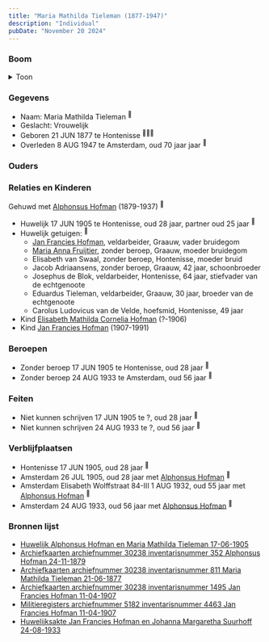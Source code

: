 ```yaml
---
title: "Maria Mathilda Tieleman (1877-1947)"
description: "Individual"
pubDate: "November 20 2024"
---
```


### Boom
<details><summary>Toon</summary>

![test](https://www.plantuml.com/plantuml/svg/ZPDTRzem58Rl_IkEoiMka1822q68DbH9DwHsQ6jtCqte93ub5ewDR2E4glxtEH1HwAQLEzldwtbVspVMeN6RMZAx4cgD1ciei5mjZTueVgkbDk0CAkj3f1oh12SeXIab7TPKhzqEQgeBClPmP1qPqcwt9dRIjPHeBRmm09XgmyayLg9SAR9sFAvHgCa48lRAs2UOxqTPnWubL_Te1C8zkaf8Zl0eI5ADwWhGmjSWw0rYEBRevDCioY8_v-NPv_5N68yAB7QBGZidQJI1NWYpfmS8Xt4CNxHof8IrT99kLnif5wZueZJQsa9xHbytXFJf3iAa7qDQDn8vrWrl2vdATQMLtLZVzFcCBWBeP54-oAV_e-h3mxUV3LK2TmPni_sOo2lProJHEL9BD1vjYNEXbZurZ0-Yas2m1yk381Z6q95YMRaTIQct7kvOcabXiI1NlRb-guqYwU_XdRmuX0jCluRh2_J0ZspUC7x-bvmPAiZzIom5_ULntBl4up24TFwz6N3gruTOOHzcQUDT4fvnjK-lsstTPErjlnsqBdTRezxjUwprh_lBVnjEwlSnm6v8SVyf_m00)
</details>

### Gegevens
- Naam: Maria Mathilda Tieleman <sup><a href="../s00426/" style="text-decoration:none" title="Huwelijk Alphonsus Hofman en Maria Mathilda Tieleman 17-06-1905">:link:</a></sup>
- Geslacht: Vrouwelijk
- Geboren 21 JUN 1877 te Hontenisse <sup><a href="../s00426/" style="text-decoration:none" title="Huwelijk Alphonsus Hofman en Maria Mathilda Tieleman 17-06-1905">:link:</a><a href="../s00450/" style="text-decoration:none" title="Archiefkaarten archiefnummer 30238 inventarisnummer 352 Alphonsus Hofman 24-11-1879">:link:</a><a href="../s00451/" style="text-decoration:none" title="Archiefkaarten archiefnummer 30238 inventarisnummer 811 Maria Mathilda Tieleman 21-06-1877">:link:</a></sup>
- Overleden 8 AUG 1947 te Amsterdam, oud 70 jaar jaar <sup><a href="../s00451/" style="text-decoration:none" title="Archiefkaarten archiefnummer 30238 inventarisnummer 811 Maria Mathilda Tieleman 21-06-1877">:link:</a></sup>

### Ouders

### Relaties en Kinderen

Gehuwd met [Alphonsus Hofman](../i00253/) (1879-1937) <sup><a href="../s00426/" style="text-decoration:none" title="Huwelijk Alphonsus Hofman en Maria Mathilda Tieleman 17-06-1905">:link:</a></sup>
- Huwelijk 17 JUN 1905 te Hontenisse, oud 28 jaar, partner oud 25 jaar <sup><a href="../s00426/" style="text-decoration:none" title="Huwelijk Alphonsus Hofman en Maria Mathilda Tieleman 17-06-1905">:link:</a></sup>
- Huwelijk getuigen:  <sup><a href="../s00426/" style="text-decoration:none" title="Huwelijk Alphonsus Hofman en Maria Mathilda Tieleman 17-06-1905">:link:</a></sup>
  - [Jan Francies Hofman](../i00035/), veldarbeider, Graauw, vader bruidegom
  - [Maria Anna Fruijtier](../i00039/), zonder beroep, Graauw, moeder bruidegom
  - Elisabeth van Swaal, zonder beroep, Hontenisse, moeder bruid
  - Jacob Adriaansens, zonder beroep, Graauw, 42 jaar, schoonbroeder
  - Josephus de Blok, veldarbeider, Hontenisse, 64 jaar, stiefvader van de echtgenoote
  - Eduardus Tieleman, veldarbeider, Graauw, 30 jaar, broeder van de echtgenoote
  - Carolus Ludovicus van de Velde, hoefsmid, Hontenisse, 49 jaar
- Kind [Elisabeth Mathilda Cornelia Hofman](../i00271/) (?-1906)
- Kind [Jan Francies Hofman](../i00272/) (1907-1991)

### Beroepen
- Zonder beroep 17 JUN 1905 te Hontenisse, oud 28 jaar <sup><a href="../s00426/" style="text-decoration:none" title="Huwelijk Alphonsus Hofman en Maria Mathilda Tieleman 17-06-1905">:link:</a></sup>
- Zonder beroep 24 AUG 1933 te Amsterdam, oud 56 jaar <sup><a href="../s00454/" style="text-decoration:none" title="Huwelijksakte Jan Francies Hofman en Johanna Margaretha Suurhoff 24-08-1933">:link:</a></sup>

### Feiten
- Niet kunnen schrijven 17 JUN 1905 te ?, oud 28 jaar <sup><a href="../s00426/" style="text-decoration:none" title="Huwelijk Alphonsus Hofman en Maria Mathilda Tieleman 17-06-1905">:link:</a></sup>
- Niet kunnen schrijven 24 AUG 1933 te ?, oud 56 jaar <sup><a href="../s00454/" style="text-decoration:none" title="Huwelijksakte Jan Francies Hofman en Johanna Margaretha Suurhoff 24-08-1933">:link:</a></sup>

### Verblijfplaatsen
- Hontenisse  17 JUN 1905, oud 28 jaar  <sup><a href="../s00426/" style="text-decoration:none" title="Huwelijk Alphonsus Hofman en Maria Mathilda Tieleman 17-06-1905">:link:</a></sup>
- Amsterdam  26 JUL 1905, oud 28 jaar met [Alphonsus Hofman](../i00253/) <sup><a href="../s00451/" style="text-decoration:none" title="Archiefkaarten archiefnummer 30238 inventarisnummer 811 Maria Mathilda Tieleman 21-06-1877">:link:</a></sup>
- Amsterdam Elisabeth Wolffstraat 84-III 1 AUG 1932, oud 55 jaar met [Alphonsus Hofman](../i00253/) <sup><a href="../s00451/" style="text-decoration:none" title="Archiefkaarten archiefnummer 30238 inventarisnummer 811 Maria Mathilda Tieleman 21-06-1877">:link:</a></sup>
- Amsterdam  24 AUG 1933, oud 56 jaar met [Alphonsus Hofman](../i00253/) <sup><a href="../s00454/" style="text-decoration:none" title="Huwelijksakte Jan Francies Hofman en Johanna Margaretha Suurhoff 24-08-1933">:link:</a></sup>

### Bronnen lijst
- [Huwelijk Alphonsus Hofman en Maria Mathilda Tieleman 17-06-1905](../s00426/)
- [Archiefkaarten archiefnummer 30238 inventarisnummer 352 Alphonsus Hofman 24-11-1879](../s00450/)
- [Archiefkaarten archiefnummer 30238 inventarisnummer 811 Maria Mathilda Tieleman 21-06-1877](../s00451/)
- [Archiefkaarten archiefnummer 30238 inventarisnummer 1495 Jan Francies Hofman 11-04-1907](../s00452/)
- [Militieregisters archiefnummer 5182 inventarisnummer 4463 Jan Francies Hofman 11-04-1907 ](../s00453/)
- [Huwelijksakte Jan Francies Hofman en Johanna Margaretha Suurhoff 24-08-1933](../s00454/)